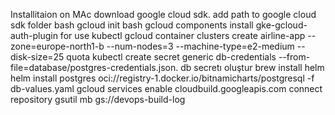 Installitaion on MAc
download google cloud sdk.
add path to google cloud sdk folder
bash gcloud init
bash gcloud components install gke-gcloud-auth-plugin for use kubectl
gcloud container clusters create airline-app --zone=europe-north1-b --num-nodes=3 --machine-type=e2-medium --disk-size=25 quota
kubectl create secret generic db-credentials --from-file=database/postgres-credentials.json. db secretı oluştur
brew install helm
helm install postgres oci://registry-1.docker.io/bitnamicharts/postgresql -f db-values.yaml
gcloud services enable cloudbuild.googleapis.com
connect repository
gsutil mb gs://devops-build-log